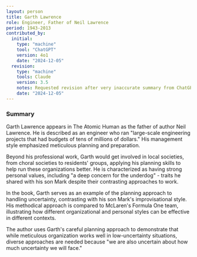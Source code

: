 ```yaml
---
layout: person
title: Garth Lawrence 
role: Engineer, Father of Neil Lawrence
period: 1943-2013
contributed_by:
  initial:
    type: "machine"
    tool: "ChatGPT"
    version: 4o1
    date: "2024-12-05"  
  revision:
    type: "machine"
    tools: Claude
	version: 3.5
	notes: Requested revision after very inaccurate summary from ChatGPT.
    date: "2024-12-05"
---
```


### Summary

Garth Lawrence appears in The Atomic Human as the father of author Neil Lawrence. He is described as an engineer who ran "large-scale engineering projects that had budgets of tens of millions of dollars." His management style emphasized meticulous planning and preparation.

Beyond his professional work, Garth would get involved in local societies, from choral societies to residents' groups, applying his planning skills to help run these organizations better. He is characterized as having strong personal values, including "a deep concern for the underdog" - traits he shared with his son Mark despite their contrasting approaches to work.

In the book, Garth serves as an example of the planning approach to handling uncertainty, contrasting with his son Mark's improvisational style. His methodical approach is compared to McLaren's Formula One team, illustrating how different organizational and personal styles can be effective in different contexts.

The author uses Garth's careful planning approach to demonstrate that while meticulous organization works well in low-uncertainty situations, diverse approaches are needed because "we are also uncertain about how much uncertainty we will face."
